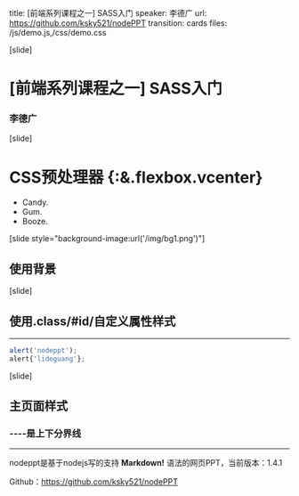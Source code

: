 title: [前端系列课程之一] SASS入门
speaker: 李德广
url: https://github.com/ksky521/nodePPT
transition: cards
files: /js/demo.js,/css/demo.css

[slide]

# [前端系列课程之一] SASS入门
### 李德广 

[slide]

# CSS预处理器 {:&.flexbox.vcenter}
* Candy.
* Gum.
* Booze.

[slide style="background-image:url('/img/bg1.png')"]

## 使用背景

[slide]
## 使用.class/#id/自定义属性样式
----

```javascript
alert('nodeppt');
alert{'lideguang'};
```

[slide]

## 主页面样式
### ----是上下分界线
----

nodeppt是基于nodejs写的支持 **Markdown!** 语法的网页PPT，当前版本：1.4.1

Github：https://github.com/ksky521/nodePPT
